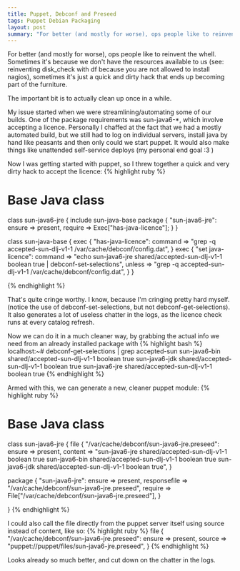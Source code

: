 ```yaml
---
title: Puppet, Debconf and Preseed
tags: Puppet Debian Packaging
layout: post
summary: "For better (and mostly for worse), ops people like to reinvent the wheel. Sometimes it's because we don't have the resources available to us (see: reinventing disk_check with df because you are not allowed to install nagios), sometimes it's just a quick and dirty hack that ends up becoming part of the furniture..."
---
```



For better (and mostly for worse), ops people like to reinvent the whell. Sometimes it's because we don't have the resources available to us (see: reinventing disk_check with df because you are not allowed to install nagios), sometimes it's just a quick and dirty hack that ends up becoming part of the furniture.

The important bit is to actually clean up once in a while. 

My issue started when we were streamlining/automating some of our builds. One of the package requirements was sun-java6-*, which involve accepting a licence. Personally I chaffed at the fact that we had a mostly automated build, but we still had to log on individual servers, install java by hand like peasants and then only could we start puppet. It would also make things like unattended self-service deploys (my personal end goal :3 )

Now I was getting started with puppet, so I threw together a quick and very dirty hack to accept the licence:
{% highlight ruby %}
# Base Java class

class sun-java6-jre {
        include sun-java-base
        package { "sun-java6-jre":
                ensure => present,
                require => Exec["has-java-licence"];
        }
}

class sun-java-base {
        exec { "has-java-licence":
                command => "grep -q accepted-sun-dlj-v1-1 /var/cache/debconf/config.dat",
        }
        exec { "set java-licence":
                command => "echo sun-java6-jre   shared/accepted-sun-dlj-v1-1    boolean true | debconf-set-selections",
                unless => "grep -q accepted-sun-dlj-v1-1 /var/cache/debconf/config.dat",
        }
}

{% endhighlight %}

That's quite cringe worthy. I know, because I'm cringing pretty hard myself. (notice the use of debconf-set-selections, but not debconf-get-selections). It also generates a lot of useless chatter in the logs, as the licence check runs at every catalog refresh. 

Now we can do it in a much cleaner way, by grabbing the actual info we need from an already installed package with 
{% highlight bash %}
localhost:~# debconf-get-selections | grep accepted-sun
sun-java6-bin shared/accepted-sun-dlj-v1-1  boolean true
sun-java6-jdk shared/accepted-sun-dlj-v1-1  boolean true
sun-java6-jre shared/accepted-sun-dlj-v1-1  boolean true
{% endhighlight %}

Armed with this, we can generate a new, cleaner puppet module:
{% highlight ruby %}
# Base Java class

class sun-java6-jre {
  file { "/var/cache/debconf/sun-java6-jre.preseed":
    ensure       => present,
    content      => "sun-java6-jre   shared/accepted-sun-dlj-v1-1    boolean true
sun-java6-bin shared/accepted-sun-dlj-v1-1  boolean true
sun-java6-jdk shared/accepted-sun-dlj-v1-1  boolean true",
  }

  package { "sun-java6-jre":
    ensure       => present,
    responsefile => "/var/cache/debconf/sun-java6-jre.preseed", 
    require      => File["/var/cache/debconf/sun-java6-jre.preseed"],
  }

}
{% endhighlight %}

I could also call the file directly from the puppet server itself using source instead of content, like so:
{% highlight ruby %}
file { "/var/cache/debconf/sun-java6-jre.preseed":
    ensure       => present,
    source       => "puppet://puppet/files/sun-java6-jre.preseed",
  }
{% endhighlight %}

Looks already so much better, and cut down on the chatter in the logs.
